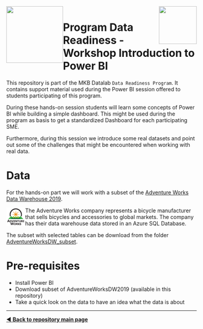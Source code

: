 <img align="left" width="150" height="150" src="https://github.com/dpbac/workshop-data-readiness-power-bi/blob/master/images/SCjRGgjT_400x400.jpg">
<img align="right" width="100" height="100" src="https://github.com/dpbac/workshop-data-readiness-power-bi/blob/master/images/index.jpg">

# Program Data Readiness - Workshop Introduction to Power BI


This repository is part of the MKB Datalab  `Data Readiness Program`.  It contains support material used during the Power BI session offered to 
students participating of this program.

During these hands-on session students will learn some concepts of Power BI while building a simple dashboard. This might be used during the program as 
basis to get a standardized Dashboard for each participating SME.

Furthermore, during this session we introduce some real datasets and point out some of the challenges that might be encountered when working with real data.

# Data

For the hands-on part we will work with a subset of the 
[Adventure Works Data Warehouse 2019]( https://github.com/microsoft/sql-server-samples/releases/download/adventureworks/AdventureWorksDW2019.bak).

<img align="left" width="50" height="50" src="https://github.com/MKB-Datalab/workshop-data-readiness-power-bi/blob/master/images/adventure-works-logo-150x150.png"> 
The Adventure Works company represents a bicycle manufacturer that sells bicycles and accessories to global markets. The company has their data warehouse data 
stored in an Azure SQL Database. 


The subset with selected tables can be download from the folder [AdventureWorksDW_subset](https://github.com/MKB-Datalab/workshop-data-readiness-power-bi/tree/master/AdventureWorksDW_subset).


# Pre-requisites

* Install Power BI
* Download subset of AdventureWorksDW2019 (available in this repository)
* Take a quick look on the data to have an idea what the data is about



-------------------------------------
[:arrow_backward: **Back to repository main page**](https://github.com/dpbac/test_mkb_knowledge_repo)